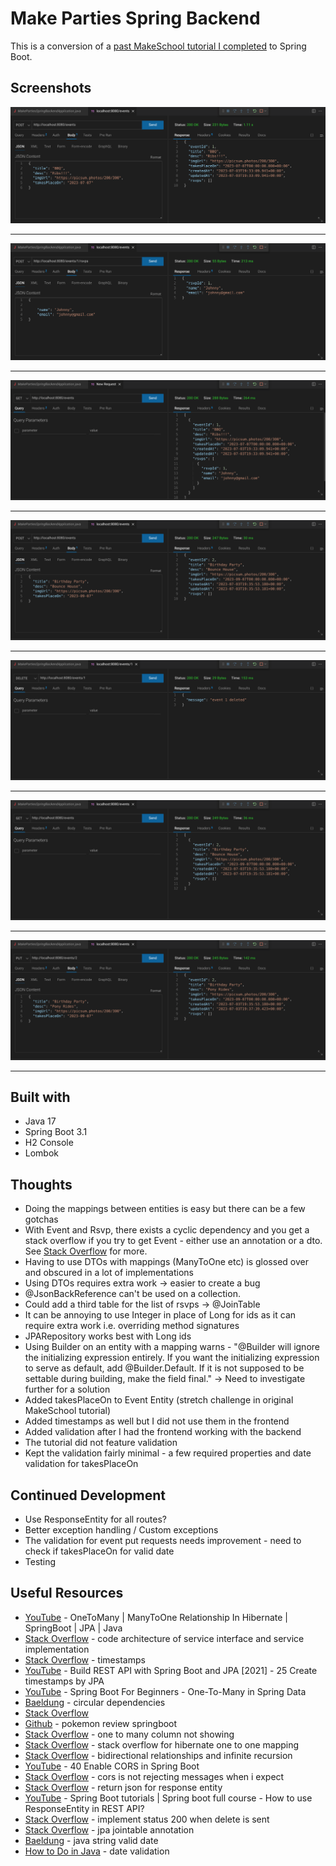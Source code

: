 # Make Parties Spring Backend

This is a conversion of a [past MakeSchool tutorial I completed](https://github.com/jdegand/makeparties) to Spring Boot. 

## Screenshots

![](screenshots/make-parties-spring-backend-1.png)

***

![](screenshots/make-parties-spring-backend-2.png)

***

![](screenshots/make-parties-spring-backend-3.png)

***

![](screenshots/make-parties-spring-backend-4.png)

***

![](screenshots/make-parties-spring-backend-5.png)

***

![](screenshots/make-parties-spring-backend-6.png)

***

![](screenshots/make-parties-spring-backend-7.png)

***

## Built with

- Java 17
- Spring Boot 3.1
- H2 Console
- Lombok

## Thoughts 

- Doing the mappings between entities is easy but there can be a few gotchas
- With Event and Rsvp, there exists a cyclic dependency and you get a stack overflow if you try to get Event - either use an annotation or a dto. See [Stack Overflow](https://stackoverflow.com/questions/61993704/stack-overflow-error-for-hibernate-one-to-one-mapping-with-spring-data-jpa) for more.  
- Having to use DTOs with mappings (ManyToOne etc) is glossed over and obscured in a lot of implementations
- Using DTOs requires extra work -> easier to create a bug
- @JsonBackReference can't be used on a collection.
- Could add a third table for the list of rsvps -> @JoinTable
- It can be annoying to use Integer in place of Long for ids as it can require extra work i.e. overriding method signatures
- JPARepository works best with Long ids
- Using Builder on an entity with a mapping warns - "@Builder will ignore the initializing expression entirely. If you want the initializing expression to serve as default, add @Builder.Default. If it is not supposed to be settable during building, make the field final." -> Need to investigate further for a solution
- Added takesPlaceOn to Event Entity (stretch challenge in original MakeSchool tutorial)
- Added timestamps as well but I did not use them in the frontend
- Added validation after I had the frontend working with the backend
- The tutorial did not feature validation 
- Kept the validation fairly minimal -  a few required properties and date validation for takesPlaceOn

## Continued Development

- Use ResponseEntity for all routes?
- Better exception handling / Custom exceptions
- The validation for event put requests needs improvement - need to check if takesPlaceOn for valid date 
- Testing

## Useful Resources

- [YouTube](https://www.youtube.com/watch?v=qIRm6hXlghs) - OneToMany | ManyToOne Relationship In Hibernate | SpringBoot | JPA | Java
- [Stack Overflow](https://stackoverflow.com/questions/37541168/code-architecture-of-service-interface-and-service-impl-classes-spring) - code architecture of service interface and service implementation
- [Stack Overflow](https://stackoverflow.com/questions/49254104/spring-boot-timestamp) - timestamps
- [YouTube](https://www.youtube.com/watch?v=j8J9Cx8pEsI) - Build REST API with Spring Boot and JPA [2021] - 25 Create timestamps by JPA
- [YouTube](https://www.youtube.com/watch?v=OMmxqc9zdSg) - Spring Boot For Beginners - One-To-Many in Spring Data
- [Baeldung](https://www.baeldung.com/circular-dependencies-in-spring) - circular dependencies
- [Stack Overflow](https://stackoverflow.com/questions/47640698/com-fasterxml-jackson-databind-ser-beanserializer-serialize-spring-jpa)
- [Github](https://github.com/teddysmithdev/pokemon-review-springboot) - pokemon review springboot
- [Stack Overflow](https://stackoverflow.com/questions/64246525/onetomany-column-not-showing) - one to many column not showing
- [Stack Overflow](https://stackoverflow.com/questions/61993704/stack-overflow-error-for-hibernate-one-to-one-mapping-with-spring-data-jpa) - stack overflow for hibernate one to one mapping
- [Stack Overflow](https://www.baeldung.com/jackson-bidirectional-relationships-and-infinite-recursion) - bidirectional relationships and infinite recursion
- [YouTube](https://www.youtube.com/watch?v=5HAzLAnJPKU) - 40 Enable CORS in Spring Boot
- [Stack Overflow](https://stackoverflow.com/questions/53431292/spring-implementation-of-cors-is-not-rejecting-messages-when-i-expected-it-to) - cors is not rejecting messages when i expect
- [Stack Overflow](https://stackoverflow.com/questions/18385361/return-json-for-responseentitystring) - return json for response entity
- [YouTube](https://www.youtube.com/watch?v=JmMXQaSYl4Y) - Spring Boot tutorials | Spring boot full course - How to use ResponseEntity in REST API?
- [Stack Overflow](https://stackoverflow.com/questions/54438313/implement-status-200-when-delete-is-send) - implement status 200 when delete is sent
- [Stack Overflow](https://stackoverflow.com/questions/5478328/in-which-case-do-you-use-the-jpa-jointable-annotation) - jpa jointable annotation
- [Baeldung](https://www.baeldung.com/java-string-valid-date) - java string valid date
- [How to Do in Java](https://howtodoinjava.com/java/date-time/date-validation/) - date validation